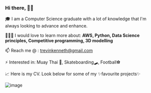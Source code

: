 ### Hi there, 👋🏾
🎓 I am a Computer Science graduate with a lot of knowledge that I'm always looking to advance and enhance.

👨🏾‍🏫 I would love to learn more about: **AWS, Python, Data Science principles, Competitive programming, 3D modelling**

📫 Reach me @ : trevinkenneth@gmail.com

⚡ Interested in: Muay Thai 🥊, Skateboarding🛹, Football⚽

📈 Here is my CV. Look below for some of my ✨favourite projects✨


![image](https://user-images.githubusercontent.com/64080171/174501940-e99c9c89-004f-4e37-80c4-e2bc84b0ca15.png)


<!--
**TrevinKM/TrevinKM** is a ✨ _special_ ✨ repository because its `README.md` (this file) appears on your GitHub profile.

Here are some ideas to get you started:

- 🔭 I’m currently working on ...
- 🌱 I’m currently learning ...
- 👯 I’m looking to collaborate on ...
- 🤔 I’m looking for help with ...
- 💬 Ask me about ...
- 📫 How to reach me: ...
- 😄 Pronouns: ...
- ⚡ Fun fact: ...
-->
